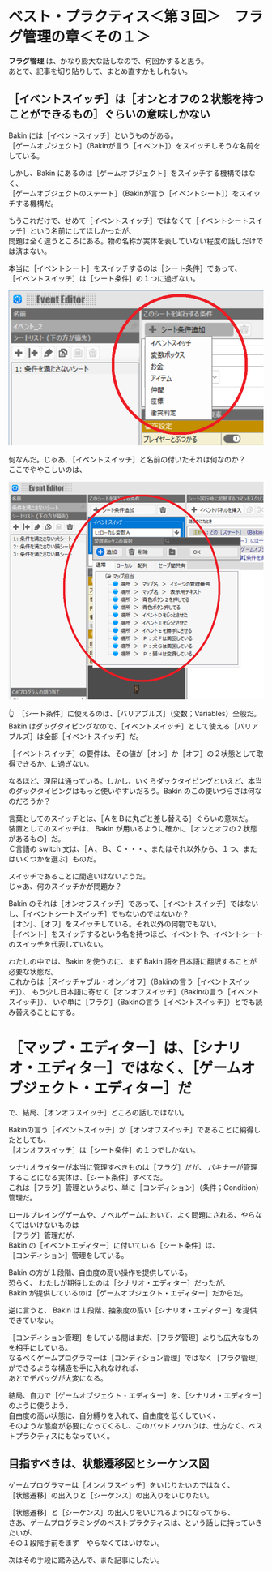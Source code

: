 # ベスト・プラクティス＜第３回＞　フラグ管理の章＜その１＞

**フラグ管理** は、かなり膨大な話しなので、何回かすると思う。  
あとで、記事を切り貼りして、まとめ直すかもしれない。  


## ［イベントスイッチ］は［オンとオフの２状態を持つことができるもの］ぐらいの意味しかない

Bakin には［イベントスイッチ］というものがある。  
［ゲームオブジェクト］（Bakinが言う［イベント］）をスイッチしそうな名前をしている。  

しかし、Bakin にあるのは［ゲームオブジェクト］をスイッチする機構ではなく、  
［ゲームオブジェクトのステート］（Bakinが言う［イベントシート］）をスイッチする機構だ。  

もうこれだけで、せめて［イベントスイッチ］ではなくて［イベントシートスイッチ］という名前にしてほしかったが、  
問題は全く違うところにある。物の名称が実体を表していない程度の話しだけでは済まない。  


本当に［イベントシート］をスイッチするのは［シート条件］であって、  
［イベントスイッチ］は［シート条件］の１つに過ぎない。  

![シート条件](./res/img//202412__bakin__09-0354-condition-of-state-mark.png)  

何なんだ。じゃあ、［イベントスイッチ］と名前の付いたそれは何なのか？  
ここでややこしいのは、  

![シート条件に使えるもの](./res/img/202412__bakin__09-0419-event-switch-mark.png)  

👆　［シート条件］に使えるのは、［バリアブルズ］（変数；Variables）全般だ。  
Bakin はダッグタイピングなので、［イベントスイッチ］として使える［バリアブルズ］は全部［イベントスイッチ］だ。  

［イベントスイッチ］の要件は、その値が［オン］か［オフ］の２状態として取得できるか、に過ぎない。  

なるほど、理屈は通っている。しかし、いくらダックタイピングといえど、本当のダッグタイピングはもっと使いやすいだろう。Bakin のこの使いづらさは何なのだろうか？  

言葉としてのスイッチとは、［ＡをＢに丸ごと差し替える］ぐらいの意味だ。  
装置としてのスイッチは、 Bakin が用いるように確かに［オンとオフの２状態があるもの］だ。  
Ｃ言語の switch 文は、［Ａ、Ｂ、Ｃ・・・、またはそれ以外から、１つ、またはいくつかを選ぶ］ものだ。  

スイッチであることに間違いはないようだ。  
じゃあ、何のスイッチかが問題か？  

Bakin のそれは［オンオフスイッチ］であって、［イベントスイッチ］ではないし、［イベントシートスイッチ］でもないのではないか？  
［オン］、［オフ］をスイッチしている。それ以外の何物でもない。  
［イベント］をスイッチするという名を持つほど、イベントや、イベントシートのスイッチを代表していない。  

わたしの中では、Bakin を使うのに、まず Bakin 語を日本語に翻訳することが必要な状態だ。  
これからは［スイッチャブル・オン／オフ］（Bakinの言う［イベントスイッチ］）、
もう少し日本語に寄せて［オンオフスイッチ］（Bakinの言う［イベントスイッチ］）、
いや単に［フラグ］（Bakinの言う［イベントスイッチ］）とでも読み替えることにする。  


# ［マップ・エディター］は、［シナリオ・エディター］ではなく、［ゲームオブジェクト・エディター］だ

で、結局、［オンオフスイッチ］どころの話しではない。  

Bakinの言う［イベントスイッチ］が［オンオフスイッチ］であることに納得したとしても、  
［オンオフスイッチ］は［シート条件］の１つでしかない。  

シナリオライターが本当に管理すべきものは［フラグ］だが、
バキナーが管理することになる実体は、［シート条件］すべてだ。  
これは［フラグ］管理というより、単に［コンディション］（条件；Condition）管理だ。  

ロールプレイングゲームや、ノベルゲームにおいて、よく問題にされる、やらなくてはいけないものは  
［フラグ］管理だが、  
Bakin の［イベントエディター］に付いている［シート条件］は、  
［コンディション］管理をしている。  

Bakin の方が１段階、自由度の高い操作を提供している。  
恐らく、
わたしが期待したのは［シナリオ・エディター］だったが、  
Bakin が提供しているのは［ゲームオブジェクト・エディター］だからだ。  

逆に言うと、 Bakin は１段階、抽象度の高い［シナリオ・エディター］を提供できていない。  

［コンディション管理］をしている間はまだ、［フラグ管理］よりも広大なものを相手にしている。  
なるべくゲームプログラマーは［コンディション管理］ではなく［フラグ管理］ができるような構造を手に入れなければ、  
あとでデバッグが大変になる。  

結局、自力で［ゲームオブジェクト・エディター］を、［シナリオ・エディター］のように使うよう、  
自由度の高い状態に、自分縛りを入れて、自由度を低くしていく、  
そのような態度が必要になってくるし、このバッドノウハウは、仕方なく、ベストプラクティスにもなっていく。  


## 目指すべきは、状態遷移図とシーケンス図

ゲームプログラマーは［オンオフスイッチ］をいじりたいのではなく、  
［状態遷移］の出入りと［シーケンス］の出入りをいじりたい。  

［状態遷移］と［シーケンス］の出入りをいじれるようになってから、  
さあ、ゲームプログラミングのベストプラクティスは、という話しに持っていきたいが、  
その１段階手前をまず　やらなくてはいけない。  

次はその手段に踏み込んで、また記事にしたい。  
